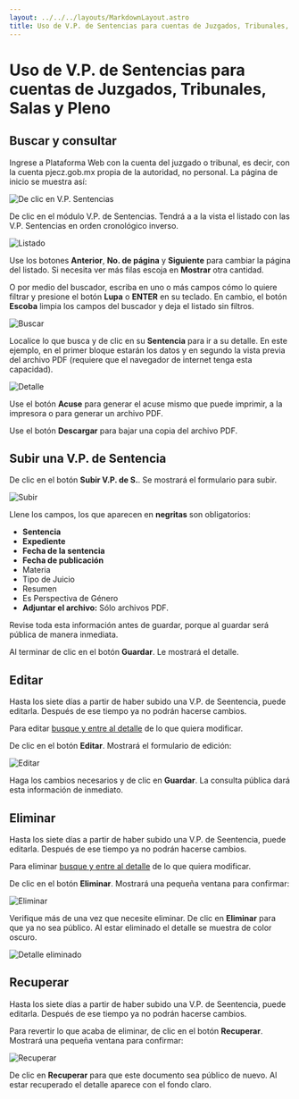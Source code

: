 ```yaml
---
layout: ../../../layouts/MarkdownLayout.astro
title: Uso de V.P. de Sentencias para cuentas de Juzgados, Tribunales, Salas y Pleno
---
```


# Uso de V.P. de Sentencias para cuentas de Juzgados, Tribunales, Salas y Pleno

## <a name="buscar-consultar"></a>Buscar y consultar

Ingrese a Plataforma Web con la cuenta del juzgado o tribunal, es decir,
con la cuenta pjecz.gob.mx propia de la autoridad, no personal.
La página de inicio se muestra así:

![De clic en V.P. Sentencias](../../../assets/img/plataforma-web/sentencias/inicio-cuenta-institucional.png)

De clic en el módulo V.P. de Sentencias. Tendrá a a la vista el listado con las
V.P. Sentencias en orden cronológico inverso.

![Listado](../../../assets/img/plataforma-web/sentencias/listado-sentencias.png)

Use los botones **Anterior**, **No. de página** y **Siguiente** para cambiar la
página del listado. Si necesita ver más filas escoja en **Mostrar** otra cantidad.

O por medio del buscador, escriba en uno o más campos cómo lo quiere filtrar y
presione el botón **Lupa** o **ENTER** en su teclado. En cambio,
el botón **Escoba** limpia los campos del buscador y deja el listado sin filtros.

![Buscar](../../../assets/img/plataforma-web/sentencias/listado-busqueda-sentencias.png)

Localice lo que busca y de clic en su **Sentencia** para ir a su detalle.
En este ejemplo, en el primer bloque estarán los datos y en segundo la vista previa
del archivo PDF (requiere que el navegador de internet tenga esta capacidad).

![Detalle](../../../assets/img/plataforma-web/sentencias/detalle-sentencia.png)

Use el botón **Acuse** para generar el acuse mismo que puede imprimir,
a la impresora o para generar un archivo PDF.

Use el botón **Descargar** para bajar una copia del archivo PDF.

## Subir una V.P. de Sentencia

De clic en el botón **Subir V.P. de S.**. Se mostrará el formulario para subir.

![Subir](../../../assets/img/plataforma-web/sentencias/nueva-sentencia.png)

Llene los campos, los que aparecen en **negritas** son obligatorios:

- **Sentencia**
- **Expediente**
- **Fecha de la sentencia**
- **Fecha de publicación**
- Materia
- Tipo de Juicio
- Resumen
- Es Perspectiva de Género
- **Adjuntar el archivo:** Sólo archivos PDF.

Revise toda esta información antes de guardar, porque al guardar será pública de manera inmediata.

Al terminar de clic en el botón **Guardar**. Le mostrará el detalle.

## Editar

Hasta los siete días a partir de haber subido una V.P. de Seentencia, puede editarla.
Después de ese tiempo ya no podrán hacerse cambios.

Para editar [busque y entre al detalle](#buscar-consultar) de lo que quiera modificar.

De clic en el botón **Editar**. Mostrará el formulario de edición:

![Editar](../../../assets/img/plataforma-web/sentencias/editar-sentencia.png)

Haga los cambios necesarios y de clic en **Guardar**.
La consulta pública dará esta información de inmediato.

## Eliminar

Hasta los siete días a partir de haber subido una V.P. de Seentencia, puede editarla.
Después de ese tiempo ya no podrán hacerse cambios.

Para eliminar [busque y entre al detalle](#buscar-consultar) de lo que quiera modificar.

De clic en el botón **Eliminar**. Mostrará una pequeña ventana para confirmar:

![Eliminar](../../../assets/img/plataforma-web/sentencias/eliminar-sentencia.png)

Verifique más de una vez que necesite eliminar.
De clic en **Eliminar** para que ya no sea público.
Al estar eliminado el detalle se muestra de color oscuro.

![Detalle eliminado](../../../assets/img/plataforma-web/sentencias/detalle-sentencia-eliminada.png)

## Recuperar

Hasta los siete días a partir de haber subido una V.P. de Seentencia, puede editarla.
Después de ese tiempo ya no podrán hacerse cambios.

Para revertir lo que acaba de eliminar, de clic en el botón **Recuperar**.
Mostrará una pequeña ventana para confirmar:

![Recuperar](../../../assets/img/plataforma-web/sentencias/recuperar-sentencia.png)

De clic en **Recuperar** para que este documento sea público de nuevo.
Al estar recuperado el detalle aparece con el fondo claro.
